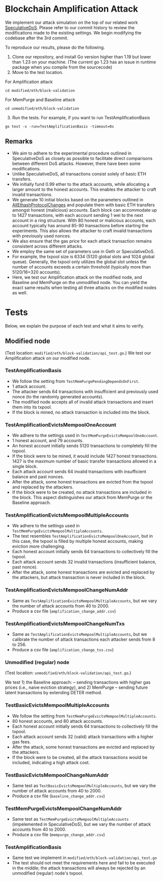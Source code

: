 # Blockchain Amplification Attack 

We implement our attack simulation on the top of our related work [SpeculativeDoS](https://github.com/AvivYaish/SpeculativeDoS). 
Please refer to our commit history to review the modifications made to the existing settings. 
We begin modifying the codebase after the 3rd commit.

To reproduce our results, please do the following.
1. Clone our repository, and install Go version higher than 1.19 but lower than 1.23 on your machine. (The current go 1.23 has an issue in runtime package when you compile from the sourcecode)
2. Move to the test location. 

For Amplification attack 
```
cd modified/eth/block-validation
```

For MemPurge and Baseline attack
```
cd unmodified/eth/block-validation
``` 

3. Run the tests. For example, if you want to run TestAmplificationBasis
```
go test -v -run=TestAmplificationBasis -timeout=0s
```

## Remarks
- We aim to adhere to the experimental procedure outlined in SpeculativeDoS as closely as possible to facilitate direct comparisons between different DoS attacks. However, there have been some modifications.
- Unlike SpeculativeDoS, all transactions consist solely of basic ETH transfers. 
- We initially fund 0.99 ether to the attack accounts, while allocating a larger amount to the honest accounts. This enables the attacker to craft invalid transactions.  
- We generate 10 initial blocks based on the parameters outlined in [AllEthashProtocolChanges](https://github.com/ethereum/go-ethereum/blob/master/params/config.go#L142) and populate them with basic ETH transfers amongst honest (malicious) accounts. Each block can accommodate up to 1427 transactions, with each account sending 1 wei to the next account in a ring structure. With 80 honest or malicious accounts, each account typically has around 85-90 transactions before starting the experiments. This also allows the attacker to craft invalid transactions with previously used nonces. 
- We also ensure that the gas price for each attack transaction remains consistent across different attacks.
- We employ the same set of parameters use in Geth or SpeculativeDoS. 
- For example, the txpool size is 6334 (5120 global slots and 1024 global queue). Generally, the txpool only utilizes the global slot unless the number of accounts exceeds a certain threshold (typically more than 5120/16=320 accounts).
- Here, we test our Amplification attack on the modified node, and Baseline and MemPurge on the unmodified node. You can yield the exact same results when testing all three attacks on the modified nodes as well. 


# Tests
Below, we explain the purpose of each test and what it aims to verify.

## Modified node 
(Test location: ``modified/eth/block-validation/api_test.go``.)
We test our Amplification attack on our modified node. 

### TestAmplificationBasis
- We follow the setting from ``TestMemPurgePendingDependsOnFirst``. 
- 1 attack account. 
- The attacker sends 64 transactions with insufficient and previously used nonce (to the randomly generated accounts). 
- The modified node accepts all of invalid attack transactions and insert them into its txpool.
- If the block is mined, no attack transaction is included into the block.

### TestAmplificationEvictsMempoolOneAccount
- We adhere to the settings used in ``TestMemPurgeEvictsMempoolOneAccount``.
- 1 honest account, and 79 accounts. 
- An honest account initially sends 5120 transactions to completely fill the txpool.
- If the block were to be mined, it would include 1427 honest transactions. 1427 is the maximum number of basic transfer transactions allowed in a single block.
- Each attack account sends 64 invalid transactions with insufficient balance and past nonces.
- After the attack, some honest transactions are evicted from the txpool and replaced by the attackers. 
- If the block were to be created, no attack transactions are included in the block. This aspect distinguishes our attack from MemPurge or the Baseline approach.

### TestAmplificationEvictsMempoolMultipleAccounts
- We adhere to the settings used in ``TestMemPurgeEvictsMempoolMultipleAccounts``. 
- The test resembles ``TestAmplificationEvictsMempoolOneAccount``, but in this case, the txpool is filled by multiple honest accounts, making eviction more challenging. 
- Each honest account initially sends 64 transactions to collectively fill the txpool.
- Each attack account sends 32 invalid transactions (insufficient balance, past nonce).
- After the attack, some honest transactions are evicted and replaced by the attackers, but attack transaction is never included in the block. 

### TestAmplificationEvictsMempoolChangeNumAddr
- Same as ``TestAmplificationEvictsMempoolMultipleAccounts``, but we vary the number of attack accounts from 40 to 2000.
- Produce a csv file (``amplification_change_addr.csv``)

### TestAmplificationEvictsMempoolChangeNumTxs
- Same as ``TestAmplificationEvictsMempoolMultipleAccounts``, but we calibrate the number of attack transactions each attacker sends from 8 to 256.
- Produce a csv file (``amplification_change_txs.csv``)

### Unmodified (regular) node
(Test location: ``unmodified/eth/block-validation/api_test.go``.)

We test 1) the Baseline approach: – sending transactions with higher gas prices (i.e., naive eviction strategy), and 2) MemPurge – sending future latent transactions by extending DETER method. 

### TestBasicEvictsMempoolMultipleAccounts
- We follow the setting from ``TestMemPurgeEvictsMempoolMultipleAccounts``. 
- 80 honest accounts, and 80 attack accounts. 
- Each honest account initially sends 64 transactions to collectively fill the txpool. 
- Each attack account sends 32 (valid) attack transactions with a higher gas fees. 
- After the attack, some honest transactions are evicted and replaced by the attackers. 
- If the block were to be created, all the attack transactions would be included, indicating a high attack cost. 

### TestBasicEvictsMempoolChangeNumAddr
- Same test as ``TestBasicEvictsMempoolMultipleAccounts``, but we vary the number of attack accounts from 40 to 2000.
- Produce a csv file (``baseline_change_addr.csv``)

### TestMemPurgeEvictsMempoolChangeNumAddr
- Same test as ``TestMemPurgeEvictsMempoolMultipleAccounts`` (impelemented in SpeculativeDoS), but we vary the number of attack accounts from 40 to 2000.
- Produce a csv file (``mempurge_change_addr.csv``)

### TestAmplificationBasis
- Same test we implement in ``modified/eth/block-validation/api_test.go``
- The test should not meet the requirements here and fail to be executed in the middle; the attack transactions will always be rejected by an unmodified (regular) node's txpool.



